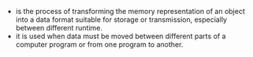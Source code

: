 - is the process of transforming the memory representation of an object into a data format suitable for storage or transmission, especially between different runtime.
- it is used when data must be moved between different parts of a computer program or from one program to another. 